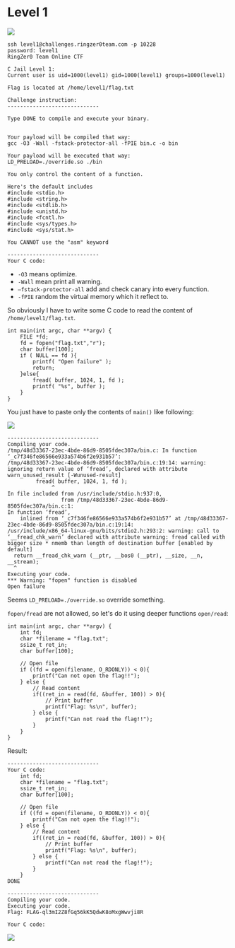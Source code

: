 # Level 1

![](https://i.imgur.com/ZYMp0X9.png)

```shell
ssh level1@challenges.ringzer0team.com -p 10228 
password: level1 
RingZer0 Team Online CTF

C Jail Level 1:
Current user is uid=1000(level1) gid=1000(level1) groups=1000(level1)

Flag is located at /home/level1/flag.txt

Challenge instruction:
-----------------------------

Type DONE to compile and execute your binary.


Your payload will be compiled that way:
gcc -O3 -Wall -fstack-protector-all -fPIE bin.c -o bin

Your payload will be executed that way:
LD_PRELOAD=./override.so ./bin

You only control the content of a function.

Here's the default includes
#include <stdio.h>
#include <string.h>
#include <stdlib.h>
#include <unistd.h>
#include <fcntl.h>
#include <sys/types.h>
#include <sys/stat.h>

You CANNOT use the "asm" keyword

-----------------------------
Your C code:
```

* `-O3` means optimize. 
* `-Wall` mean print all warning. 
* `–fstack-protector-all` add and check canary into every function. 
* `-fPIE` random the virtual memory which it reflect to.

So obviously I have to write some C code to read the content of `/home/level1/flag.txt`. 

```
int main(int argc, char **argv) {
    FILE *fd;
    fd = fopen("flag.txt","r");
    char buffer[100];
    if ( NULL == fd ){
        printf( "Open failure" );
        return;
    }else{
        fread( buffer, 1024, 1, fd );
        printf( "%s", buffer );
    }
}
```
You just have to paste only the contents of `main()` like following:

![](https://i.imgur.com/0GcMzqw.png)
```
-----------------------------
Compiling your code.
/tmp/48d33367-23ec-4bde-86d9-8505fdec307a/bin.c: In function ‘_c7f346fe86566e933a574b6f2e931b57’:
/tmp/48d33367-23ec-4bde-86d9-8505fdec307a/bin.c:19:14: warning: ignoring return value of ‘fread’, declared with attribute warn_unused_result [-Wunused-result]
         fread( buffer, 1024, 1, fd );
              ^
In file included from /usr/include/stdio.h:937:0,
                 from /tmp/48d33367-23ec-4bde-86d9-8505fdec307a/bin.c:1:
In function ‘fread’,
    inlined from ‘_c7f346fe86566e933a574b6f2e931b57’ at /tmp/48d33367-23ec-4bde-86d9-8505fdec307a/bin.c:19:14:
/usr/include/x86_64-linux-gnu/bits/stdio2.h:293:2: warning: call to ‘__fread_chk_warn’ declared with attribute warning: fread called with bigger size * nmemb than length of destination buffer [enabled by default]
  return __fread_chk_warn (__ptr, __bos0 (__ptr), __size, __n, __stream);
  ^
Executing your code.
*** Warning: "fopen" function is disabled
Open failure
```

Seems `LD_PRELOAD=./override.so` override something.

`fopen/fread` are not allowed, so let's do it using deeper functions `open/read`:

```
int main(int argc, char **argv) {
    int fd;
    char *filename = "flag.txt";
    ssize_t ret_in;
    char buffer[100];

    // Open file 
    if ((fd = open(filename, O_RDONLY)) < 0){
        printf("Can not open the flag!!");
    } else {
        // Read content
        if((ret_in = read(fd, &buffer, 100)) > 0){
            // Print buffer
            printf("Flag: %s\n", buffer);
        } else {
            printf("Can not read the flag!!");
        }    
    }
}
```

Result:

```
-----------------------------
Your C code:
    int fd;
    char *filename = "flag.txt";
    ssize_t ret_in;
    char buffer[100];

    // Open file 
    if ((fd = open(filename, O_RDONLY)) < 0){
        printf("Can not open the flag!!");
    } else {
        // Read content
        if((ret_in = read(fd, &buffer, 100)) > 0){
            // Print buffer
            printf("Flag: %s\n", buffer);
        } else {
            printf("Can not read the flag!!");
        }    
    }
DONE

-----------------------------
Compiling your code.
Executing your code.
Flag: FLAG-ql3mI2Z8fGq56kK5QdwK8oMxgWwvji8R

Your C code:
```

![](https://i.imgur.com/38keYCT.png)

